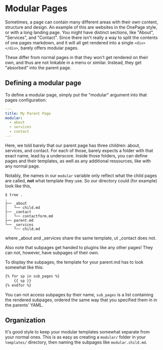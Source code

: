 # Modular Pages

Sometimes, a page can contain many different areas with their own content, structure and design. An example of this are websites in the OnePage style, or with a long landing page. You might have distinct sections, like "About", "Services", and "Contact". Since there isn't really a way to split the contents of one pages markdown, and it will all get rendered into a single `<div></div>`, barely offers modular pages.

These differ from normal pages in that they won't get rendered on their own, and thus are not linkable in a menu or similar. Instead, they get "absorbed" into the parent page.

## Defining a modular page

To define a modular page, simply put the "modular" argument into that pages configuration:
```yaml
---
title: My Parent Page
modular:
  - about
  - services
  - contact
---
```

Here, we told barely that our parent page has three children: about, services, and contact. For each of those, barely expects a folder with that exact name, lead by a underscore. Inside those folders, you can define pages and their templates, as well as any additional ressources, like with any normal page.

Notably, the names in our `modular` variable only reflect what the child pages are called, **not** what template they use. So our directory could (for example) look like this,
```console
$ tree .
.
├── _about
│   └── child.md
├── _contact
│   └── contactform.md
├── parent.md
└── _services
    └── child.md
```
where _about and _services share the same template, ut _contact does not.

Also note that subpages get handed to plugins like any other pages! They can not, however, have subpages of their own.

To display the subpages, the template for your parent.md has to look somewhat like this:
```html
{% for sp in sub_pages %}
	{{ sp }}
{% endfor %}
```

You can not access subpages by their name, `sub_pages` is a list containing the rendered subpages, ordered the same way that you specified them in in the parents' YAML.

## Organization

It's good style to keep your modular templates somewhat separate from your normal ones. This is as easy as creating a `modular/` folder in your `templates/` directory, then naming the subpages like `modular.child.md`.
